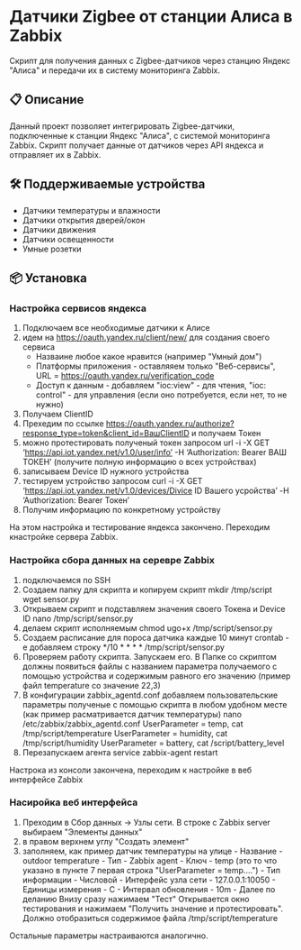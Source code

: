 # Датчики Zigbee от станции Алиса в Zabbix

Скрипт для получения данных с Zigbee-датчиков через станцию Яндекс "Алиса" и передачи их в систему мониторинга Zabbix.

## 📋 Описание

Данный проект позволяет интегрировать Zigbee-датчики, подключенные к станции Яндекс "Алиса", с системой мониторинга Zabbix. Скрипт получает данные от датчиков через API яндекса и отправляет их в Zabbix.

## 🛠 Поддерживаемые устройства

- Датчики температуры и влажности
- Датчики открытия дверей/окон
- Датчики движения
- Датчики освещенности
- Умные розетки

## 📦 Установка

### Настройка сервисов яндекса

1) Подключаем все необходимые датчики к Алисе
2) идем на https://oauth.yandex.ru/client/new/ для создания своего сервиса
    - Назваине любое какое нравится (например "Умный дом")
    - Платформы приложения - оставляяем только "Веб-сервисы", URL = https://oauth.yandex.ru/verification_code
    - Доступ к данным - добавляем "ioc:view" - для чтения, "ioc: control" - для управления (если оно потребуется, если нет, то не нужно)
3) Получаем ClientID
4) Прехедим по ссылке https://oauth.yandex.ru/authorize?response_type=token&client_id=ВашClientID и получаем Токен
5) можно протестировать полученый токен запросом url -i -X GET ‘https://api.iot.yandex.net/v1.0/user/info’ -H ‘Authorization: Bearer ВАШ ТОКЕН’ (получите полную информацию о всех устройствах)
6) записываем Device ID нужного устройства
7) тестируем устройство запросом curl -i -X GET ‘https://api.iot.yandex.net/v1.0/devices/Divice ID Вашего усройства’ -H ‘Authorization: Bearer Токен’
8) Получим информацию по конкретному устройству

На этом настройка и тестирование яндекса закончено.
Переходим кнастройке сервера Zabbix.

### Настройка сбора данных на серевре Zabbix

1) подключаемся по SSH
2) Создаем папку для скрипта и копируем скрипт
    mkdir /tmp/script
    wget sensor.py
3) Открываем скрипт и подставляем значения своего Токена и Device ID
    nano /tmp/script/sensor.py
4) делаем скрипт исполняемым
    chmod ugo+x /tmp/script/sensor.py
5) Создаем расписание для пороса датчика каждые 10 минут
    crontab -e
    добавляем строку */10 * * * * /tmp/script/sensor.py
6) Проверяем работу скрипта. Запускаем его. В Папке со скриптом должны появиться файлы с названием параметра получаемого с помощью устройства и содержимым равного его значению (пример файл temperature со значение 22,3)
7) В конфигурации zabbix_agentd.conf добавляем пользовательские параметры полученые с помощью скрипта в любом удобном месте (как пример расматривается датчик температуры)
   nano /etc/zabbix/zabbix_agentd.conf
    UserParameter = temp, cat /tmp/script/temperature
    UserParameter = humidity, cat /tmp/script/humidity
    UserParameter = battery, cat /script/battery_level
8) Перезапускаем агента
    service zabbix-agent restart

Настрока из консоли закончена, переходим к настройке в веб интерфейсе Zabbix

### Насиройка веб интерфейса

1) Преходим в Сбор данных -> Узлы сети. В строке с Zabbix server выбираем "Элементы данных"
2) в правом верхнем углу "Создать элемент"
3) заполняем, как пример датчик температуры на улице
       - Название - outdoor temperature
       - Тип - Zabbix agent
       - Ключ - temp (это то что указано в пункте 7 первая строка "UserParameter = temp....")
       - Тип информации - Числовой
       - Интерфейс узла сети - 127.0.0.1:10050
       - Единицы измерения - С
       - Интервал обновления - 10m
       - Далее по деланию
    Внизу сразу нажимаем "Тест"
    Открывается окно тестирования и нажимаем "Получить значение и протестировать". Должно отобразиться содержимое файла /tmp/script/temperature

Остальные параметры настраиваются аналогично.
